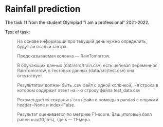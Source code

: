 # Rainfall prediction 
The task 11 from the student Olympiad "I am a professional" 2021-2022.

Text of task:
> На основе информации про текущий день нужно определить, будут ли осадки завтра.
>
> Предсказываемая колонка — RainTomorrow.
> 
> В обучающих данных (data/src/train.csv) есть целевая переменная RainTomorrow, в тестовых данных (data/src/test.csv) она отсутствует.
>
> Результатом должен быть .csv файл с одной колонкой, i-я строка в котором содержит ответ на i-ю строку файла test_data.csv
> 
> Рекомендуется сохранять этот файл с помощью pandas с опциями header=None и index=False.
> 
> Результат оценивается по метрике F1-score. Ваш итоговый балл равен min(10,15⋅s), где s — f1-мера.


